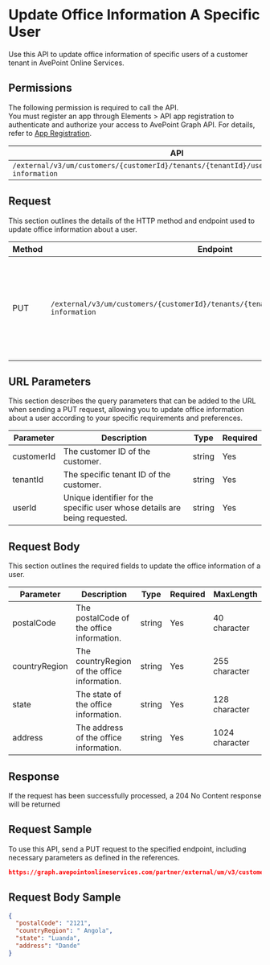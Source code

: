 # Update Office Information A Specific User

Use this API to update office information of specific users of a customer tenant in AvePoint Online Services. 

## Permissions

The following permission is required to call the API.  
You must register an app through Elements > API app registration to authenticate and authorize your access to AvePoint Graph API. For details, refer to [App Registration](https://cdn.avepoint.com/assets/apelements-webhelp/avepoint-elements-for-partners/index.htm#!Documents/appregistration.htm).

| API | Permission  |
|-----------|--------|
| `/external/v3/um/customers/{customerId}/tenants/{tenantId}/users/{userId}/office-information`|partner.um.user.readwrite.all|  

## Request

This section outlines the details of the HTTP method and endpoint used to update office information about a user.

| Method | Endpoint | Description |
|-----------|--------|------------|
| PUT | `/external/v3/um/customers/{customerId}/tenants/{tenantId}/users/{userId}/office-information` | Update office information about a user of a customer tenant in AvePoint Online Services.|

## URL Parameters

This section describes the query parameters that can be added to the URL when sending a PUT request, allowing you to update office information about a user according to your specific requirements and preferences.

| Parameter | Description | Type | Required |
| --- | --- | --- |---|
| customerId | The customer ID of the customer. | string | Yes |
| tenantId | The specific tenant ID of the customer. | string | Yes |
| userId | Unique identifier for the specific user whose details are being requested. | string | Yes |

## Request Body

This section outlines the required fields to update the office information of a user.

| Parameter | Description | Type | Required | MaxLength
| --- | --- | --- | --- | ---|
| postalCode | The postalCode of the office information. | string | Yes | 40 character |
| countryRegion | The countryRegion of the office information. | string | Yes | 255 character|
| state | The state of the office information. | string | Yes | 128 character|
| address | The address of the office information. | string | Yes | 1024 character|

## Response

If the request has been successfully processed, a 204 No Content response will be returned

## Request Sample

To use this API, send a PUT request to the specified endpoint, including necessary parameters as defined in the references. 

```json
https://graph.avepointonlineservices.com/partner/external/um/v3/customers/966f35cc-61f4-4070-819c-25cdbcf82a07/tenants/0c7715b3-bc2f-4c4c-a8a0-f3634dcfacec/users/7c18fd6f-fb26-4353-8dbd-5725fa9edc3f/office-information
```
## Request Body Sample

```json
{
  "postalCode": "2121",
  "countryRegion": " Angola",
  "state": "Luanda",
  "address": "Dande"
}
```
